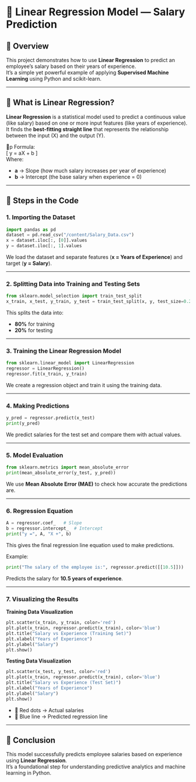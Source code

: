 # 💼 Linear Regression Model — Salary Prediction  

## 📌 Overview  
This project demonstrates how to use **Linear Regression** to predict an employee’s salary based on their years of experience.  
It’s a simple yet powerful example of applying **Supervised Machine Learning** using Python and scikit-learn.  

---

## 🧠 What is Linear Regression?  
**Linear Regression** is a statistical model used to predict a continuous value (like salary) based on one or more input features (like years of experience).  
It finds the **best-fitting straight line** that represents the relationship between the input (X) and the output (Y).  

🧾p Formula:  
\[
y = aX + b
\]  
Where:  
- **a** → Slope (how much salary increases per year of experience)  
- **b** → Intercept (the base salary when experience = 0)  

---

## 🧬 Steps in the Code  

### 1. Importing the Dataset  
```python
import pandas as pd
dataset = pd.read_csv("/content/Salary_Data.csv")
x = dataset.iloc[:, [0]].values
y = dataset.iloc[:, 1].values
```
We load the dataset and separate features (**x = Years of Experience**) and target (**y = Salary**).

---

### 2. Splitting Data into Training and Testing Sets  
```python
from sklearn.model_selection import train_test_split
x_train, x_test, y_train, y_test = train_test_split(x, y, test_size=0.20)
```
This splits the data into:
- **80%** for training  
- **20%** for testing  

---

### 3. Training the Linear Regression Model  
```python
from sklearn.linear_model import LinearRegression
regressor = LinearRegression()
regressor.fit(x_train, y_train)
```
We create a regression object and train it using the training data.

---

### 4. Making Predictions  
```python
y_pred = regressor.predict(x_test)
print(y_pred)
```
We predict salaries for the test set and compare them with actual values.

---

### 5. Model Evaluation  
```python
from sklearn.metrics import mean_absolute_error
print(mean_absolute_error(y_test, y_pred))
```
We use **Mean Absolute Error (MAE)** to check how accurate the predictions are.

---

### 6. Regression Equation  
```python
A = regressor.coef_   # Slope
b = regressor.intercept_  # Intercept
print("y =", A, "X +", b)
```
This gives the final regression line equation used to make predictions.

Example:
```python
print("The salary of the employee is:", regressor.predict([[10.5]]))
```
Predicts the salary for **10.5 years of experience**.

---

### 7. Visualizing the Results  

**Training Data Visualization**
```python
plt.scatter(x_train, y_train, color='red')
plt.plot(x_train, regressor.predict(x_train), color='blue')
plt.title("Salary vs Experience (Training Set)")
plt.xlabel("Years of Experience")
plt.ylabel("Salary")
plt.show()
```

**Testing Data Visualization**
```python
plt.scatter(x_test, y_test, color='red')
plt.plot(x_train, regressor.predict(x_train), color='blue')
plt.title("Salary vs Experience (Test Set)")
plt.xlabel("Years of Experience")
plt.ylabel("Salary")
plt.show()
```
- 🔴 Red dots → Actual salaries  
- 🔵 Blue line → Predicted regression line  

---

## 🏁 Conclusion  
This model successfully predicts employee salaries based on experience using **Linear Regression**.  
It’s a foundational step for understanding predictive analytics and machine learning in Python.  


